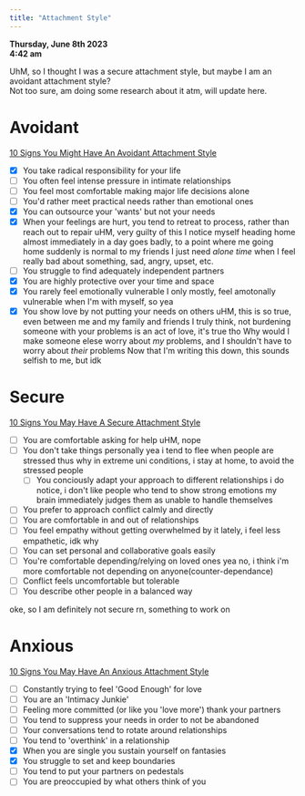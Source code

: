 ```yaml
---
title: "Attachment Style"
---
```

**Thursday, June 8th 2023**  
**4:42 am**  

UhM, so I thought I was a secure attachment style, but maybe I am an avoidant attachment style?  
Not too sure, am doing some research about it atm, will update here.

# Avoidant

[10 Signs You Might Have An Avoidant Attachment Style](https://youtu.be/9iH1aoxl-R0)
- [x] You take radical responsibility for your life
- [ ] You often feel intense pressure in intimate relationships
- [ ] You feel most comfortable making major life decisions alone
- [ ] You'd rather meet practical needs rather than emotional ones
- [x] You can outsource your 'wants' but not your needs
- [x] When your feelings are hurt, you tend to retreat to process, rather than reach out to repair
      uHM, very guilty of this
      I notice myself heading home almost immediately in a day goes badly, to a point where me going home suddenly is normal to my friends
      I just need *alone time* when I feel really bad about something, sad, angry, upset, etc.
- [ ] You struggle to find adequately independent partners
- [x] You are highly protective over your time and space
- [x] You rarely feel emotionally vulnerable
      I only mostly, feel amotonally vulnerable when I'm with myself, so yea 
- [x] You show love by not putting your needs on others
      uHM, this is so true, even between me and my family and friends
      I truly think, not burdening someone with your problems is an act of love, it's true tho
      Why would I make someone elese worry about *my* problems, and I shouldn't have to worry about *their* problems
      Now that I'm writing this down, this sounds selfish to me, but idk

# Secure

[10 Signs You May Have A Secure Attachment Style](https://youtu.be/u203fXLJ79w)

- [ ] You are comfortable asking for help
      uHM, nope
- [ ] You don't take things personally
      yea i tend to flee when people are stressed
      thus why in extreme uni conditions, i stay at home, to avoid the stressed people  
  - [ ] You conciously adapt your approach to different relationships
       i do notice, i don't like people who tend to show strong emotions
       my brain immediately judges them as unable to handle themselves
- [ ] You prefer to approach conflict calmly and directly
- [ ] You are comfortable in and out of relationships
- [ ] You feel empathy without getting overwhelmed by it
      lately, i feel less empathetic, idk why
- [ ] You can set personal and collaborative goals easily
- [ ] You're comfortable depending/relying on loved ones
      yea no, i think i'm more comfortable not depending on anyone(counter-dependance)
- [ ] Conflict feels uncomfortable but tolerable
- [ ] You describe other people in a balanced way  

oke, so I am definitely not secure rn, something to work on

# Anxious

[10 Signs You May Have An Anxious Attachment Style](https://youtu.be/ahzCikYhM_o)

- [ ] Constantly trying to feel 'Good Enough' for love
- [ ] You are an 'Intimacy Junkie'
- [ ] Feeling more committed (or like you 'love more') thank your partners
- [ ] You tend to suppress your needs in order to not be abandoned
- [ ] Your conversations tend to rotate around relationships
- [ ] You tend to 'overthink' in a relationship
- [x] When you are single you sustain yourself on fantasies
- [x] You struggle to set and keep boundaries
- [ ] You tend to put your partners on pedestals
- [ ] You are preoccupied by what others think of you